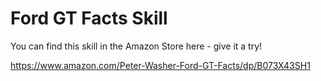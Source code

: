 Ford GT Facts Skill
===================

You can find this skill in the Amazon Store here - give it a try!

https://www.amazon.com/Peter-Washer-Ford-GT-Facts/dp/B073X43SH1
